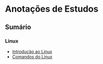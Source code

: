 # Anotações de Estudos
## Sumário
 ### Linux  
- [Introdução ao Linux](linux/introducao_linux.md) 
- [Comandos do Linux](linux/comandos_linux.md) 

